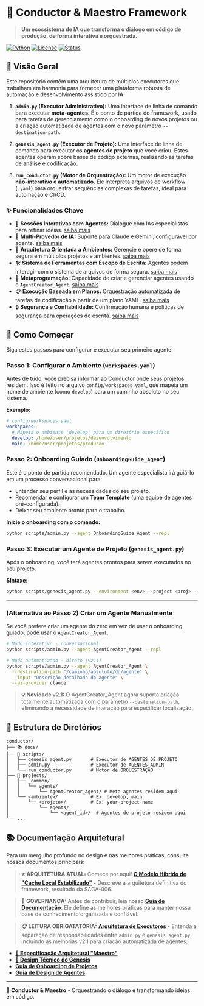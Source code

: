 # 🎼 Conductor & Maestro Framework

> **Um ecossistema de IA que transforma o diálogo em código de produção, de forma interativa e orquestrada.**

[![Python](https://img.shields.io/badge/Python-3.8+-blue.svg)](https://python.org)
[![License](https://img.shields.io/badge/License-MIT-green.svg)](LICENSE)
[![Status](https://img.shields.io/badge/Status-Production%20Ready-brightgreen.svg)]()

## 🚀 Visão Geral

Este repositório contém uma arquitetura de múltiplos executores que trabalham em harmonia para fornecer uma plataforma robusta de automação e desenvolvimento assistido por IA.

1.  **`admin.py` (Executor Administrativo):** Uma interface de linha de comando para executar **meta-agentes**. É o ponto de partida do framework, usado para tarefas de gerenciamento como o onboarding de novos projetos ou a criação automatizada de agentes com o novo parâmetro `--destination-path`.

2.  **`genesis_agent.py` (Executor de Projeto):** Uma interface de linha de comando para executar os **agentes de projeto** que você criou. Estes agentes operam sobre bases de código externas, realizando as tarefas de análise e codificação.

3.  **`run_conductor.py` (Motor de Orquestração):** Um motor de execução **não-interativo e automatizado**. Ele interpreta arquivos de workflow (`.yaml`) para orquestrar sequências complexas de tarefas, ideal para automação e CI/CD.

### ✨ Funcionalidades Chave

- 💬 **Sessões Interativas com Agentes:** Dialogue com IAs especialistas para refinar ideias. [saiba mais](docs/features/interactive-sessions.md)
- 🤖 **Multi-Provedor de IA:** Suporte para Claude e Gemini, configurável por agente. [saiba mais](docs/features/multi-provider-ai.md)
- 📂 **Arquitetura Orientada a Ambientes:** Gerencie e opere de forma segura em múltiplos projetos e ambientes. [saiba mais](docs/features/environment-oriented-architecture.md)
- 🛠️ **Sistema de Ferramentas com Escopo de Escrita:** Agentes podem interagir com o sistema de arquivos de forma segura. [saiba mais](docs/features/scoped-tool-system.md)
- 🧬 **Metaprogramação:** Capacidade de criar e gerenciar agentes usando o `AgentCreator_Agent`. [saiba mais](docs/features/metaprogramming.md)
- 📋 **Execução Baseada em Planos:** Orquestração automatizada de tarefas de codificação a partir de um plano YAML. [saiba mais](docs/features/plan-based-execution.md)
- 🔒 **Segurança e Confiabilidade:** Confirmação humana e políticas de segurança para operações de escrita. [saiba mais](docs/features/security-and-reliability.md)

## 🏁 Como Começar

Siga estes passos para configurar e executar seu primeiro agente.

### Passo 1: Configurar o Ambiente (`workspaces.yaml`)

Antes de tudo, você precisa informar ao Conductor onde seus projetos residem. Isso é feito no arquivo `config/workspaces.yaml`, que mapeia um nome de ambiente (como `develop`) para um caminho absoluto no seu sistema.

**Exemplo:**
```yaml
# config/workspaces.yaml
workspaces:
  # Mapeia o ambiente 'develop' para um diretório específico
  develop: /home/user/projetos/desenvolvimento
  main: /home/user/projetos/producao
```

### Passo 2: Onboarding Guiado (`OnboardingGuide_Agent`)

Este é o ponto de partida recomendado. Um agente especialista irá guiá-lo em um processo conversacional para:
- Entender seu perfil e as necessidades do seu projeto.
- Recomendar e configurar um **Team Template** (uma equipe de agentes pré-configurada).
- Deixar seu ambiente pronto para o trabalho.

**Inicie o onboarding com o comando:**
```bash
python scripts/admin.py --agent OnboardingGuide_Agent --repl
```

### Passo 3: Executar um Agente de Projeto (`genesis_agent.py`)

Após o onboarding, você terá agentes prontos para serem executados no seu projeto.

**Sintaxe:**
```bash
python scripts/genesis_agent.py --environment <env> --project <proj> --agent <agent_id> --repl
```

---

### (Alternativa ao Passo 2) Criar um Agente Manualmente

Se você prefere criar um agente do zero em vez de usar o onboarding guiado, pode usar o `AgentCreator_Agent`.

```bash
# Modo interativo - conversacional
python scripts/admin.py --agent AgentCreator_Agent --repl

# Modo automatizado - direto (v2.1)
python scripts/admin.py --agent AgentCreator_Agent \
  --destination-path "/caminho/absoluto/do/agente" \
  --input "Descrição detalhada do agente" \
  --ai-provider claude
```

> **💡 Novidade v2.1:** O AgentCreator_Agent agora suporta criação totalmente automatizada com o parâmetro `--destination-path`, eliminando a necessidade de interação para especificar localização.

## 📁 Estrutura de Diretórios

```
conductor/
├── 📚 docs/
├── 🚀 scripts/
│   ├── genesis_agent.py       # Executor de AGENTES DE PROJETO
│   ├── admin.py               # Executor de AGENTES ADMIN
│   └── run_conductor.py       # Motor de ORQUESTRAÇÃO
├── 🔧 projects/
│   ├── _common/
│   │   └── agents/
│   │       └── AgentCreator_Agent/ # Meta-agentes residem aqui
│   └── <ambiente>/            # Ex: develop, main
│       └── <projeto>/         # Ex: your-project-name
│           └── agents/
│               └── <agent_id>/  # Agentes de projeto residem aqui
└── ...
```

## 📚 Documentação Arquitetural

Para um mergulho profundo no design e nas melhores práticas, consulte nossos documentos principais:

> **⭐ ARQUITETURA ATUAL:** Comece por aqui! [**O Modelo Híbrido de "Cache Local Estabilizado"**](docs/architecture/HYBRID_AGENT_ARCHITECTURE.md) - Descreve a arquitetura definitiva do framework, resultado da SAGA-006.

> **📜 GOVERNANÇA:** Antes de contribuir, leia nosso [**Guia de Documentação**](docs/DOCUMENTATION_GUIDE.md). Ele define as melhores práticas para manter nossa base de conhecimento organizada e confiável.

> **📋 LEITURA OBRIGATATÓRIA:** [**Arquitetura de Executores**](docs/architecture/EXECUTOR_ARCHITECTURE.md) - Entenda a separação de responsabilidades entre `admin.py` e `genesis_agent.py`, incluindo as melhorias v2.1 para criação automatizada de agentes.

- **[📖 Especificação Arquitetural "Maestro"](docs/architecture/GEMINI_ARCH_SPEC.md)**
- **[🚀 Design Técnico do Genesis](docs/architecture/GENESIS_TECHNICAL_DESIGN.md)**
- **[Guia de Onboarding de Projetos](docs/guides/ONBOARDING_NEW_PROJECT.md)**
- **[Guia de Design de Agentes](docs/guides/AGENT_DESIGN_PATTERNS.md)**

---

**🎼 Conductor & Maestro** - Orquestrando o diálogo e transformando ideias em código.